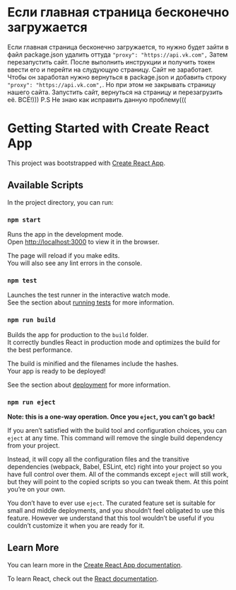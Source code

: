 # Если главная страница бесконечно загружается
Если главная страница бесконечно загружается, то нужно будет зайти в файл
package.json удалить оттуда `"proxy": "https://api.vk.com",`
Затем перезапустить сайт. После выполнить инструкции и получить токен
ввести его и перейти на слудующую страницу. Сайт не заработает.
Чтобы он заработал нужно вернуться в package.json и добавить строку  `"proxy": "https://api.vk.com",`.
Но при этом не закрывать страницу нашего сайта. Запустить сайт, вернуться на страницу и перезагрузить её. 
ВСЁ!)))
P.S Не знаю как исправить данную проблему(((

# Getting Started with Create React App

This project was bootstrapped with [Create React App](https://github.com/facebook/create-react-app).

## Available Scripts

In the project directory, you can run:

### `npm start`

Runs the app in the development mode.\
Open [http://localhost:3000](http://localhost:3000) to view it in the browser.

The page will reload if you make edits.\
You will also see any lint errors in the console.

### `npm test`

Launches the test runner in the interactive watch mode.\
See the section about [running tests](https://facebook.github.io/create-react-app/docs/running-tests) for more information.

### `npm run build`

Builds the app for production to the `build` folder.\
It correctly bundles React in production mode and optimizes the build for the best performance.

The build is minified and the filenames include the hashes.\
Your app is ready to be deployed!

See the section about [deployment](https://facebook.github.io/create-react-app/docs/deployment) for more information.

### `npm run eject`

**Note: this is a one-way operation. Once you `eject`, you can’t go back!**

If you aren’t satisfied with the build tool and configuration choices, you can `eject` at any time. This command will remove the single build dependency from your project.

Instead, it will copy all the configuration files and the transitive dependencies (webpack, Babel, ESLint, etc) right into your project so you have full control over them. All of the commands except `eject` will still work, but they will point to the copied scripts so you can tweak them. At this point you’re on your own.

You don’t have to ever use `eject`. The curated feature set is suitable for small and middle deployments, and you shouldn’t feel obligated to use this feature. However we understand that this tool wouldn’t be useful if you couldn’t customize it when you are ready for it.

## Learn More

You can learn more in the [Create React App documentation](https://facebook.github.io/create-react-app/docs/getting-started).

To learn React, check out the [React documentation](https://reactjs.org/).

